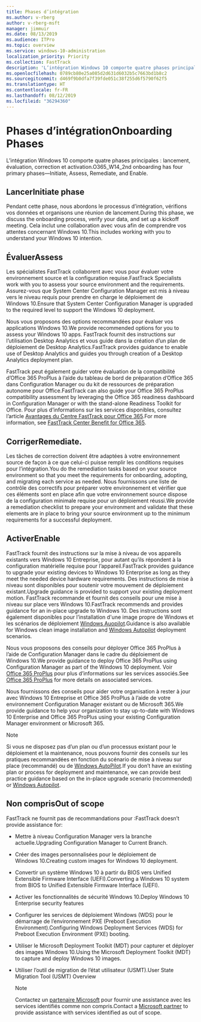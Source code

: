 ```yaml
---
title: Phases d’intégration
ms.author: v-rberg
author: v-rberg-msft
manager: jimmuir
ms.date: 08/13/2019
ms.audience: ITPro
ms.topic: overview
ms.service: windows-10-administration
localization_priority: Priority
ms.collection: FastTrack
description: 'L’intégration Windows 10 comporte quatre phases principales : lancement, évaluation, correction et activation.'
ms.openlocfilehash: 0789cb80e25a085d2d631d6032b5c7663bd1b8c2
ms.sourcegitcommit: d469f9b0dfa7f39fde051c38f255d6f5790f62f5
ms.translationtype: HT
ms.contentlocale: fr-FR
ms.lasthandoff: 08/12/2019
ms.locfileid: "36294360"
---
```

# <a name="onboarding-phases"></a><span data-ttu-id="7d10c-103">Phases d’intégration</span><span class="sxs-lookup"><span data-stu-id="7d10c-103">Onboarding Phases</span></span>

<span data-ttu-id="7d10c-104">L’intégration Windows 10 comporte quatre phases principales : lancement, évaluation, correction et activation.</span><span class="sxs-lookup"><span data-stu-id="7d10c-104">O365_W14_2nd onboarding has four primary phases—Initiate, Assess, Remediate, and Enable.</span></span>

## <a name="initiate"></a><span data-ttu-id="7d10c-105">Lancer</span><span class="sxs-lookup"><span data-stu-id="7d10c-105">Initiate phase</span></span>

<span data-ttu-id="7d10c-106">Pendant cette phase, nous abordons le processus d’intégration, vérifions vos données et organisons une réunion de lancement.</span><span class="sxs-lookup"><span data-stu-id="7d10c-106">During this phase, we discuss the onboarding process, verify your data, and set up a kickoff meeting.</span></span> <span data-ttu-id="7d10c-107">Cela inclut une collaboration avec vous afin de comprendre vos attentes concernant Windows 10.</span><span class="sxs-lookup"><span data-stu-id="7d10c-107">This includes working with you to understand your Windows 10 intention.</span></span>

## <a name="assess"></a><span data-ttu-id="7d10c-108">Évaluer</span><span class="sxs-lookup"><span data-stu-id="7d10c-108">Assess</span></span>

<span data-ttu-id="7d10c-109">Les spécialistes FastTrack collaborent avec vous pour évaluer votre environnement source et la configuration requise.</span><span class="sxs-lookup"><span data-stu-id="7d10c-109">FastTrack Specialists work with you to assess your source environment and the requirements.</span></span> <span data-ttu-id="7d10c-110">Assurez-vous que System Center Configuration Manager est mis à niveau vers le niveau requis pour prendre en charge le déploiement de Windows 10.</span><span class="sxs-lookup"><span data-stu-id="7d10c-110">Ensure that System Center Configuration Manager is upgraded to the required level to support the Windows 10 deployment.</span></span> 

<span data-ttu-id="7d10c-111">Nous vous proposons des options recommandées pour évaluer vos applications Windows 10.</span><span class="sxs-lookup"><span data-stu-id="7d10c-111">We provide recommended options for you to assess your Windows 10 apps.</span></span> <span data-ttu-id="7d10c-112">FastTrack fournit des instructions sur l’utilisation Desktop Analytics et vous guide dans la création d’un plan de déploiement de Desktop Analytics.</span><span class="sxs-lookup"><span data-stu-id="7d10c-112">FastTrack provides guidance to enable use of Desktop Analytics and guides you through creation of a Desktop Analytics deployment plan.</span></span>

<span data-ttu-id="7d10c-113">FastTrack peut également guider votre évaluation de la compatibilité d’Office 365 ProPlus à l’aide du tableau de bord de préparation d’Office 365 dans Configuration Manager ou du kit de ressources de préparation autonome pour Office.</span><span class="sxs-lookup"><span data-stu-id="7d10c-113">FastTrack can also guide your Office 365 ProPlus compatibility assessment by leveraging the Office 365 readiness dashboard in Configuration Manager or with the stand-alone Readiness Toolkit for Office.</span></span> <span data-ttu-id="7d10c-114">Pour plus d’informations sur les services disponibles, consultez l’article [Avantages du Centre FastTrack pour Office 365](O365-fasttrack-benefit-for-office-365.md).</span><span class="sxs-lookup"><span data-stu-id="7d10c-114">For more information, see [FastTrack Center Benefit for Office 365](O365-fasttrack-benefit-for-office-365.md).</span></span> 

## <a name="remediate"></a><span data-ttu-id="7d10c-115">Corriger</span><span class="sxs-lookup"><span data-stu-id="7d10c-115">Remediate.</span></span>

<span data-ttu-id="7d10c-116">Les tâches de correction doivent être adaptées à votre environnement source de façon à ce que celui-ci puisse remplir les conditions requises pour l’intégration.</span><span class="sxs-lookup"><span data-stu-id="7d10c-116">You do the remediation tasks based on your source environment so that you meet the requirements for onboarding, adopting, and migrating each service as needed.</span></span> <span data-ttu-id="7d10c-117">Nous fournissons une liste de contrôle des correctifs pour préparer votre environnement et vérifier que ces éléments sont en place afin que votre environnement source dispose de la configuration minimale requise pour un déploiement réussi.</span><span class="sxs-lookup"><span data-stu-id="7d10c-117">We provide a remediation checklist to prepare your environment and validate that these elements are in place to bring your source environment up to the minimum requirements for a successful deployment.</span></span> 

## <a name="enable"></a><span data-ttu-id="7d10c-118">Activer</span><span class="sxs-lookup"><span data-stu-id="7d10c-118">Enable</span></span>

<span data-ttu-id="7d10c-119">FastTrack fournit des instructions sur la mise à niveau de vos appareils existants vers Windows 10 Entreprise, pour autant qu’ils répondent à la configuration matérielle requise pour l’appareil.</span><span class="sxs-lookup"><span data-stu-id="7d10c-119">FastTrack provides guidance to upgrade your existing devices to Windows 10 Enterprise as long as they meet the needed device hardware requirements.</span></span> <span data-ttu-id="7d10c-120">Des instructions de mise à niveau sont disponibles pour soutenir votre mouvement de déploiement existant.</span><span class="sxs-lookup"><span data-stu-id="7d10c-120">Upgrade guidance is provided to support your existing deployment motion.</span></span> <span data-ttu-id="7d10c-121">FastTrack recommande et fournit des conseils pour une mise à niveau sur place vers Windows 10.</span><span class="sxs-lookup"><span data-stu-id="7d10c-121">FastTrack recommends and provides guidance for an in-place upgrade to Windows 10.</span></span> <span data-ttu-id="7d10c-122">Des instructions sont également disponibles pour l’installation d'une image propre de Windows et les scénarios de déploiement [Windows Auopilot](EMS-onboarding-phases.md#windows-autopilot).</span><span class="sxs-lookup"><span data-stu-id="7d10c-122">Guidance is also available for Windows clean image installation and [Windows Autopilot](EMS-onboarding-phases.md#windows-autopilot) deployment scenarios.</span></span> 

<span data-ttu-id="7d10c-123">Nous vous proposons des conseils pour déployer Office 365 ProPlus à l’aide de Configuration Manager dans le cadre du déploiement de Windows 10.</span><span class="sxs-lookup"><span data-stu-id="7d10c-123">We provide guidance to deploy Office 365 ProPlus using Configuration Manager as part of the Windows 10 deployment.</span></span> <span data-ttu-id="7d10c-124">Voir [Office 365 ProPlus](O365-onboarding-and-migration.md#office-365-proplus) pour plus d’informations sur les services associés.</span><span class="sxs-lookup"><span data-stu-id="7d10c-124">See [Office 365 ProPlus](O365-onboarding-and-migration.md#office-365-proplus) for more details on associated services.</span></span>

<span data-ttu-id="7d10c-125">Nous fournissons des conseils pour aider votre organisation à rester à jour avec Windows 10 Entreprise et Office 365 ProPlus à l’aide de votre environnement Configuration Manager existant ou de Microsoft 365.</span><span class="sxs-lookup"><span data-stu-id="7d10c-125">We provide guidance to help your organization to stay up-to-date with Windows 10 Enterprise and Office 365 ProPlus using your existing Configuration Manager environment or Microsoft 365.</span></span>

> [!NOTE]
> <span data-ttu-id="7d10c-126">Si vous ne disposez pas d’un plan ou d’un processus existant pour le déploiement et la maintenance, nous pouvons fournir des conseils sur les pratiques recommandées en fonction du scénario de mise à niveau sur place (recommandé) ou de [Windows AutoPilot](EMS-onboarding-phases.md#windows-autopilot).</span><span class="sxs-lookup"><span data-stu-id="7d10c-126">If you don’t have an existing plan or process for deployment and maintenance, we can provide best practice guidance based on the in-place upgrade scenario (recommended) or [Windows Autopilot](EMS-onboarding-phases.md#windows-autopilot).</span></span>

## <a name="out-of-scope"></a><span data-ttu-id="7d10c-127">Non compris</span><span class="sxs-lookup"><span data-stu-id="7d10c-127">Out of scope</span></span>

<span data-ttu-id="7d10c-128">FastTrack ne fournit pas de recommandations pour :</span><span class="sxs-lookup"><span data-stu-id="7d10c-128">FastTrack doesn’t provide assistance for:</span></span>

- <span data-ttu-id="7d10c-129">Mettre à niveau Configuration Manager vers la branche actuelle.</span><span class="sxs-lookup"><span data-stu-id="7d10c-129">Upgrading Configuration Manager to Current Branch.</span></span>
- <span data-ttu-id="7d10c-130">Créer des images personnalisées pour le déploiement de Windows 10.</span><span class="sxs-lookup"><span data-stu-id="7d10c-130">Creating custom images for Windows 10 deployment.</span></span>
- <span data-ttu-id="7d10c-131">Convertir un système Windows 10 à partir du BIOS vers Unified Extensible Firmware Interface (UEFI).</span><span class="sxs-lookup"><span data-stu-id="7d10c-131">Converting a Windows 10 system from BIOS to Unified Extensible Firmware Interface (UEFI).</span></span>
- <span data-ttu-id="7d10c-132">Activer les fonctionnalités de sécurité Windows 10.</span><span class="sxs-lookup"><span data-stu-id="7d10c-132">Deploy Windows 10 Enterprise security features</span></span> 
- <span data-ttu-id="7d10c-133">Configurer les services de déploiement Windows (WDS) pour le démarrage de l’environnement PXE (Preboot Execution Environment).</span><span class="sxs-lookup"><span data-stu-id="7d10c-133">Configuring Windows Deployment Services (WDS) for Preboot Execution Environment (PXE) booting.</span></span>
- <span data-ttu-id="7d10c-134">Utiliser le Microsoft Deployment Toolkit (MDT) pour capturer et déployer des images Windows 10.</span><span class="sxs-lookup"><span data-stu-id="7d10c-134">Using the Microsoft Deployment Toolkit (MDT) to capture and deploy Windows 10 images.</span></span>
- <span data-ttu-id="7d10c-135">Utiliser l’outil de migration de l’état utilisateur (USMT).</span><span class="sxs-lookup"><span data-stu-id="7d10c-135">User State Migration Tool (USMT) Overview</span></span>

  > [!NOTE]
  > <span data-ttu-id="7d10c-136">Contactez un [partenaire Microsoft](https://go.microsoft.com/fwlink/?linkid=2080150) pour fournir une assistance avec les services identifiés comme non compris.</span><span class="sxs-lookup"><span data-stu-id="7d10c-136">Contact a [Microsoft partner](https://go.microsoft.com/fwlink/?linkid=2080150) to provide assistance with services identified as out of scope.</span></span>

 